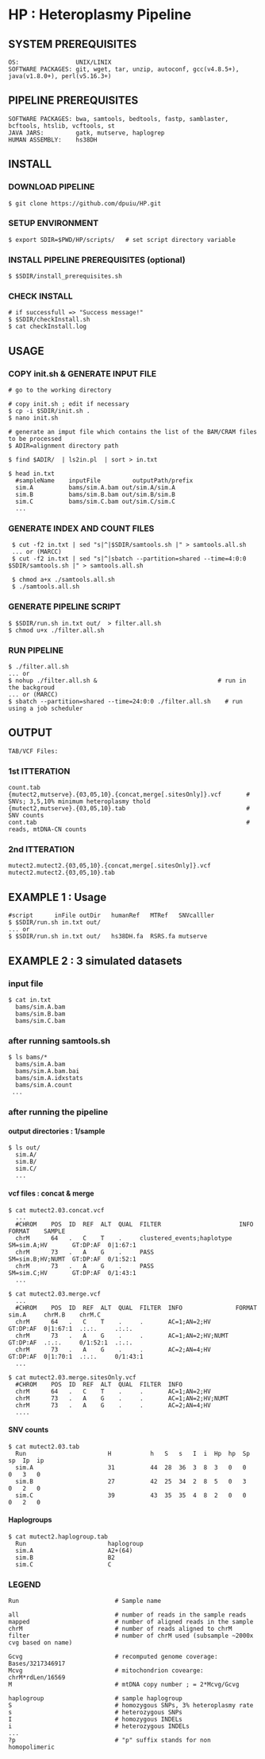 # HP : Heteroplasmy Pipeline # 


## SYSTEM PREREQUISITES ##

    OS:                UNIX/LINIX 
    SOFTWARE PACKAGES: git, wget, tar, unzip, autoconf, gcc(v4.8.5+), java(v1.8.0+), perl(v5.16.3+) 
 
## PIPELINE PREREQUISITES ##

    SOFTWARE PACKAGES: bwa, samtools, bedtools, fastp, samblaster, bcftools, htslib, vcftools, st
    JAVA JARS:         gatk, mutserve, haplogrep
    HUMAN ASSEMBLY:    hs38DH

## INSTALL ## 

### DOWNLOAD PIPELINE ###

    $ git clone https://github.com/dpuiu/HP.git

### SETUP ENVIRONMENT ###
    
    $ export SDIR=$PWD/HP/scripts/   # set script directory variable
 
### INSTALL PIPELINE PREREQUISITES (optional) ###

    $ $SDIR/install_prerequisites.sh  
    
### CHECK INSTALL ###
  
    # if successfull => "Success message!"
    $ $SDIR/checkInstall.sh
    $ cat checkInstall.log

## USAGE ##

### COPY init.sh & GENERATE INPUT FILE  ###

    # go to the working directory

    # copy init.sh ; edit if necessary
    $ cp -i $SDIR/init.sh .
    $ nano init.sh

    # generate an imput file which contains the list of the BAM/CRAM files to be processed 
    $ ADIR=alignment directory path

    $ find $ADIR/  | ls2in.pl  | sort > in.txt

    $ head in.txt
      #sampleName    inputFile         outputPath/prefix
      sim.A          bams/sim.A.bam	out/sim.A/sim.A
      sim.B          bams/sim.B.bam	out/sim.B/sim.B
      sim.C          bams/sim.C.bam	out/sim.C/sim.C
      ...

### GENERATE INDEX AND COUNT FILES ###

     $ cut -f2 in.txt | sed "s|^|$SDIR/samtools.sh |" > samtools.all.sh
     ... or (MARCC)
     $ cut -f2 in.txt | sed "s|^|sbatch --partition=shared --time=4:0:0 $SDIR/samtools.sh |" > samtools.all.sh

     $ chmod a+x ./samtools.all.sh
     $ ./samtools.all.sh

### GENERATE PIPELINE SCRIPT ###

    $ $SDIR/run.sh in.txt out/  > filter.all.sh
    $ chmod u+x ./filter.all.sh

### RUN PIPELINE  ###

    $ ./filter.all.sh				
    ... or
    $ nohup ./filter.all.sh &	                               # run in the backgroud
    ... or (MARCC)
    $ sbatch --partition=shared --time=24:0:0 ./filter.all.sh    # run using a job scheduler

## OUTPUT ##

    TAB/VCF Files: 

### 1st ITTERATION ### 

    count.tab 
    {mutect2,mutserve}.{03,05,10}.{concat,merge[.sitesOnly]}.vcf       # SNVs; 3,5,10% minimum heteroplasmy thold
    {mutect2,mutserve}.{03,05,10}.tab                                  # SNV counts
    cont.tab                                                           # reads, mtDNA-CN counts

### 2nd ITTERATION ###

    mutect2.mutect2.{03,05,10}.{concat,merge[.sitesOnly]}.vcf	
    mutect2.mutect2.{03,05,10}.tab

## EXAMPLE 1 : Usage ##

    #script      inFile outDir   humanRef   MTRef   SNVcalller
    $ $SDIR/run.sh in.txt out/    
    ... or
    $ $SDIR/run.sh in.txt out/   hs38DH.fa  RSRS.fa mutserve


## EXAMPLE 2 : 3 simulated datasets  ##

### input file ###
    $ cat in.txt 
      bams/sim.A.bam
      bams/sim.B.bam
      bams/sim.C.bam 

### after running samtools.sh ###
    $ ls bams/*
      bams/sim.A.bam
      bams/sim.A.bam.bai
      bams/sim.A.idxstats
      bams/sim.A.count
     ...

### after running the pipeline ###

#### output directories : 1/sample ####
  
    $ ls out/
      sim.A/
      sim.B/
      sim.C/ 
      ...

#### vcf files : concat & merge ####

    $ cat mutect2.03.concat.vcf  
      ...
      #CHROM    POS  ID  REF  ALT  QUAL  FILTER                      INFO              FORMAT    SAMPLE    
      chrM      64   .   C    T    .     clustered_events;haplotype  SM=sim.A;HV       GT:DP:AF  0|1:67:1  
      chrM      73   .   A    G    .     PASS                        SM=sim.B;HV;NUMT  GT:DP:AF  0/1:52:1  
      chrM      73   .   A    G    .     PASS                        SM=sim.C;HV       GT:DP:AF  0/1:43:1  
      ...

    $ cat mutect2.03.merge.vcf  
      ...  
      #CHROM    POS  ID  REF  ALT  QUAL  FILTER  INFO               FORMAT    sim.A     chrM.B    chrM.C    
      chrM      64   .   C    T    .     .       AC=1;AN=2;HV       GT:DP:AF  0|1:67:1  .:.:.     .:.:.     
      chrM      73   .   A    G    .     .       AC=1;AN=2;HV;NUMT  GT:DP:AF  .:.:.     0/1:52:1  .:.:.     
      chrM      73   .   A    G    .     .       AC=2;AN=4;HV       GT:DP:AF  0|1:70:1  .:.:.     0/1:43:1  
      ...

    $ cat mutect2.03.merge.sitesOnly.vcf
      #CHROM    POS  ID  REF  ALT  QUAL  FILTER  INFO               
      chrM      64   .   C    T    .     .       AC=1;AN=2;HV       
      chrM      73   .   A    G    .     .       AC=1;AN=2;HV;NUMT  
      chrM      73   .   A    G    .     .       AC=2;AN=4;HV       
      ....
     
#### SNV counts ####

    $ cat mutect2.03.tab            
      Run                       H           h   S   s   I  i  Hp  hp  Sp  sp  Ip  ip  
      sim.A                     31          44  28  36  3  8  3   0   0   0   3   0   
      sim.B                     27          42  25  34  2  8  5   0   3   0   2   0   
      sim.C                     39          43  35  35  4  8  2   0   0   0   2   0   

#### Haplogroups ####

    $ cat mutect2.haplogroup.tab    
      Run                       haplogroup  
      sim.A                     A2+(64)     
      sim.B                     B2          
      sim.C                     C           

### LEGEND ###

    Run                           # Sample name

    all                           # number of reads in the sample reads 
    mapped                        # number of aligned reads in the sample
    chrM                          # number of reads aligned to chrM
    filter                        # number of chrM used (subsample ~2000x cvg based on name)

    Gcvg                          # recomputed genome coverage: Bases/3217346917
    Mcvg                          # mitochondrion covearge: chrM*rdLen/16569
    M                             # mtDNA copy number ; = 2*Mcvg/Gcvg

    haplogroup                    # sample haplogroup
    S                             # homozygous SNPs, 3% heteroplasmy rate
    s                             # heterozygous SNPs
    I                             # homozygous INDELs
    i                             # heterozygous INDELs
    ...
    ?p                            # "p" suffix stands for non homopolimeric
